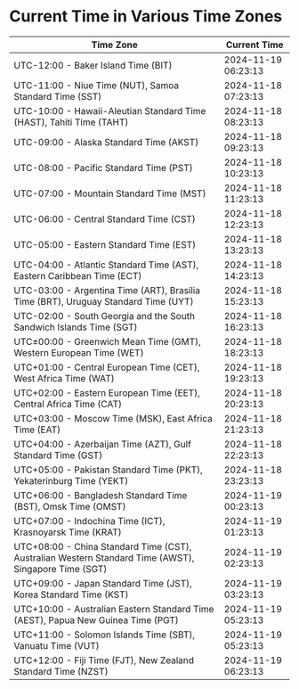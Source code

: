 # Current Time in Various Time Zones

| Time Zone | Current Time |
|-----------|--------------|
| UTC-12:00 - Baker Island Time (BIT) | 2024-11-19 06:23:13 |
| UTC-11:00 - Niue Time (NUT), Samoa Standard Time (SST) | 2024-11-18 07:23:13 |
| UTC-10:00 - Hawaii-Aleutian Standard Time (HAST), Tahiti Time (TAHT) | 2024-11-18 08:23:13 |
| UTC-09:00 - Alaska Standard Time (AKST) | 2024-11-18 09:23:13 |
| UTC-08:00 - Pacific Standard Time (PST) | 2024-11-18 10:23:13 |
| UTC-07:00 - Mountain Standard Time (MST) | 2024-11-18 11:23:13 |
| UTC-06:00 - Central Standard Time (CST) | 2024-11-18 12:23:13 |
| UTC-05:00 - Eastern Standard Time (EST) | 2024-11-18 13:23:13 |
| UTC-04:00 - Atlantic Standard Time (AST), Eastern Caribbean Time (ECT) | 2024-11-18 14:23:13 |
| UTC-03:00 - Argentina Time (ART), Brasília Time (BRT), Uruguay Standard Time (UYT) | 2024-11-18 15:23:13 |
| UTC-02:00 - South Georgia and the South Sandwich Islands Time (SGT) | 2024-11-18 16:23:13 |
| UTC±00:00 - Greenwich Mean Time (GMT), Western European Time (WET) | 2024-11-18 18:23:13 |
| UTC+01:00 - Central European Time (CET), West Africa Time (WAT) | 2024-11-18 19:23:13 |
| UTC+02:00 - Eastern European Time (EET), Central Africa Time (CAT) | 2024-11-18 20:23:13 |
| UTC+03:00 - Moscow Time (MSK), East Africa Time (EAT) | 2024-11-18 21:23:13 |
| UTC+04:00 - Azerbaijan Time (AZT), Gulf Standard Time (GST) | 2024-11-18 22:23:13 |
| UTC+05:00 - Pakistan Standard Time (PKT), Yekaterinburg Time (YEKT) | 2024-11-18 23:23:13 |
| UTC+06:00 - Bangladesh Standard Time (BST), Omsk Time (OMST) | 2024-11-19 00:23:13 |
| UTC+07:00 - Indochina Time (ICT), Krasnoyarsk Time (KRAT) | 2024-11-19 01:23:13 |
| UTC+08:00 - China Standard Time (CST), Australian Western Standard Time (AWST), Singapore Time (SGT) | 2024-11-19 02:23:13 |
| UTC+09:00 - Japan Standard Time (JST), Korea Standard Time (KST) | 2024-11-19 03:23:13 |
| UTC+10:00 - Australian Eastern Standard Time (AEST), Papua New Guinea Time (PGT) | 2024-11-19 05:23:13 |
| UTC+11:00 - Solomon Islands Time (SBT), Vanuatu Time (VUT) | 2024-11-19 05:23:13 |
| UTC+12:00 - Fiji Time (FJT), New Zealand Standard Time (NZST) | 2024-11-19 06:23:13 |

